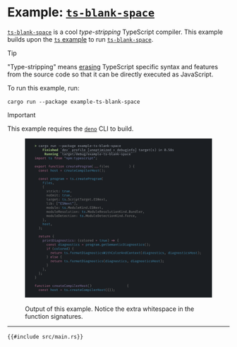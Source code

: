 # Example: [`ts-blank-space`]

[`ts-blank-space`] is a cool _type-stripping_ TypeScript compiler. This example builds
upon the [`ts` example](/docs/src/examples/ts.md) to run [`ts-blank-space`].

> [!TIP]
>
> "Type-stripping" means [erasing] TypeScript specific syntax and features from the
> source code so that it can be directly executed as JavaScript.

To run this example, run:

    cargo run --package example-ts-blank-space

> [!IMPORTANT]
>
> This example requires the [`deno`] CLI to build.

<figure>

![screenshot of the example](/docs/src/examples/media/ts-blank-space.webp)

<figcaption>

Output of this example. Notice the extra whitespace in the function signatures.

</figcaption>

</figure>

---

```rs,example
{{#include src/main.rs}}
```

<!-- prettier-ignore-start -->

[`deno`]:           https://docs.deno.com/runtime/
[`ts-blank-space`]: https://bloomberg.github.io/ts-blank-space/
[erasing]:          https://www.totaltypescript.com/erasable-syntax-only#what-does-erasable-mean

<!-- prettier-ignore-end -->
